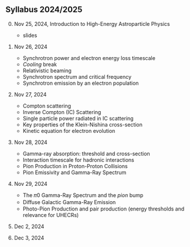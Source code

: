 ## Syllabus 2024/2025

0. Nov 25, 2024, Introduction to High-Energy Astroparticle Physics
   - slides
    
1. Nov 26, 2024
   - Synchrotron power and electron energy loss timescale
   - *Cooling* break
   - Relativistic beaming
   - Synchrotron spectrum and critical frequency 
   - Synchrotron emission by an electron population
  
2. Nov 27, 2024
   - Compton scattering
   - Inverse Compton (IC) Scattering
   - Single particle power radiated in IC scattering
   - Key properties of the Klein-Nishina cross-section
   - Kinetic equation for electron evolution

3. Nov 28, 2024
   - Gamma-ray absorption: threshold and cross-section
   - Interaction timescale for hadronic interactions
   - Pion Production in Proton-Proton Collisions
   - Pion Emissivity and Gamma-Ray Spectrum

4. Nov 29, 2024
   - The 𝜋0 Gamma-Ray Spectrum and the *pion* bump
   - Diﬀuse Galactic Gamma-Ray Emission
   - Photo-Pion Production and pair production (energy thresholds and relevance for UHECRs)

5. Dec 2, 2024

6. Dec 3, 2024 

